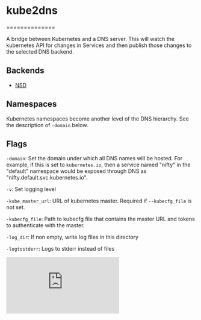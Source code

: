 # kube2dns
==============

A bridge between Kubernetes and a DNS server. This will watch the kubernetes API for
changes in Services and then publish those changes to the selected DNS backend.

## Backends

- [NSD](www.nlnetlabs.nl/projects/nsd)

## Namespaces

Kubernetes namespaces become another level of the DNS hierarchy.  See the
description of `-domain` below.

## Flags

`-domain`: Set the domain under which all DNS names will be hosted.  For
example, if this is set to `kubernetes.io`, then a service named "nifty" in the
"default" namespace would be exposed through DNS as
"nifty.default.svc.kubernetes.io".

`-v`: Set logging level

`-kube_master_url`: URL of kubernetes master. Required if `--kubecfg_file` is not set.

`-kubecfg_file`: Path to kubecfg file that contains the master URL and tokens to authenticate with the master.

`-log_dir`: If non empty, write log files in this directory

`-logtostderr`: Logs to stderr instead of files

[![Analytics](https://kubernetes-site.appspot.com/UA-36037335-10/GitHub/cluster/addons/dns/kube2sky/README.md?pixel)]()
